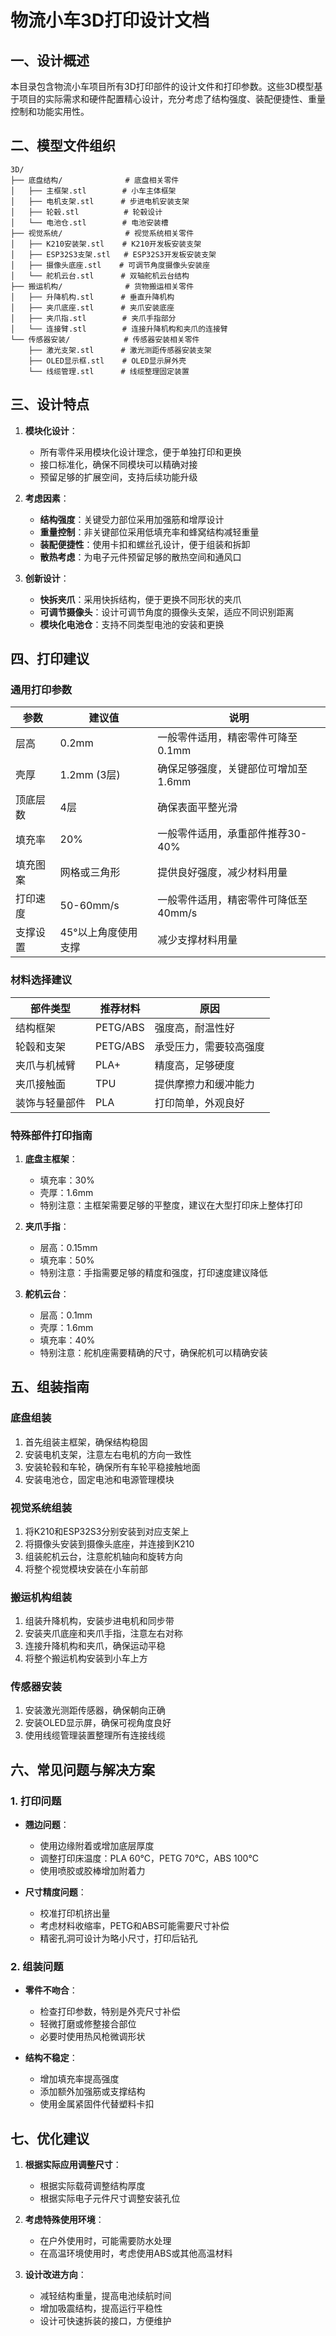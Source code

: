 # 物流小车3D打印设计文档

## 一、设计概述

本目录包含物流小车项目所有3D打印部件的设计文件和打印参数。这些3D模型基于项目的实际需求和硬件配置精心设计，充分考虑了结构强度、装配便捷性、重量控制和功能实用性。

## 二、模型文件组织

```
3D/
├── 底盘结构/              # 底盘相关零件
│   ├── 主框架.stl        # 小车主体框架
│   ├── 电机支架.stl      # 步进电机安装支架
│   ├── 轮毂.stl          # 轮毂设计
│   └── 电池仓.stl        # 电池安装槽
├── 视觉系统/              # 视觉系统相关零件
│   ├── K210安装架.stl    # K210开发板安装支架
│   ├── ESP32S3支架.stl   # ESP32S3开发板安装支架
│   ├── 摄像头底座.stl    # 可调节角度摄像头安装座
│   └── 舵机云台.stl      # 双轴舵机云台结构
├── 搬运机构/              # 货物搬运相关零件
│   ├── 升降机构.stl      # 垂直升降机构
│   ├── 夹爪底座.stl      # 夹爪安装底座
│   ├── 夹爪指.stl        # 夹爪手指部分
│   └── 连接臂.stl        # 连接升降机构和夹爪的连接臂
└── 传感器安装/            # 传感器安装相关零件
    ├── 激光支架.stl      # 激光测距传感器安装支架
    ├── OLED显示框.stl    # OLED显示屏外壳
    └── 线缆管理.stl      # 线缆整理固定装置
```

## 三、设计特点

1. **模块化设计**：
   - 所有零件采用模块化设计理念，便于单独打印和更换
   - 接口标准化，确保不同模块可以精确对接
   - 预留足够的扩展空间，支持后续功能升级

2. **考虑因素**：
   - **结构强度**：关键受力部位采用加强筋和增厚设计
   - **重量控制**：非关键部位采用低填充率和蜂窝结构减轻重量
   - **装配便捷性**：使用卡扣和螺丝孔设计，便于组装和拆卸
   - **散热考虑**：为电子元件预留足够的散热空间和通风口

3. **创新设计**：
   - **快拆夹爪**：采用快拆结构，便于更换不同形状的夹爪
   - **可调节摄像头**：设计可调节角度的摄像头支架，适应不同识别距离
   - **模块化电池仓**：支持不同类型电池的安装和更换

## 四、打印建议

### 通用打印参数

| 参数 | 建议值 | 说明 |
|------|--------|------|
| 层高 | 0.2mm | 一般零件适用，精密零件可降至0.1mm |
| 壳厚 | 1.2mm (3层) | 确保足够强度，关键部位可增加至1.6mm |
| 顶底层数 | 4层 | 确保表面平整光滑 |
| 填充率 | 20% | 一般零件适用，承重部件推荐30-40% |
| 填充图案 | 网格或三角形 | 提供良好强度，减少材料用量 |
| 打印速度 | 50-60mm/s | 一般零件适用，精密零件可降低至40mm/s |
| 支撑设置 | 45°以上角度使用支撑 | 减少支撑材料用量 |

### 材料选择建议

| 部件类型 | 推荐材料 | 原因 |
|---------|---------|------|
| 结构框架 | PETG/ABS | 强度高，耐温性好 |
| 轮毂和支架 | PETG/ABS | 承受压力，需要较高强度 |
| 夹爪与机械臂 | PLA+ | 精度高，足够硬度 |
| 夹爪接触面 | TPU | 提供摩擦力和缓冲能力 |
| 装饰与轻量部件 | PLA | 打印简单，外观良好 |

### 特殊部件打印指南

1. **底盘主框架**：
   - 填充率：30%
   - 壳厚：1.6mm
   - 特别注意：主框架需要足够的平整度，建议在大型打印床上整体打印

2. **夹爪手指**：
   - 层高：0.15mm
   - 填充率：50%
   - 特别注意：手指需要足够的精度和强度，打印速度建议降低

3. **舵机云台**：
   - 层高：0.1mm
   - 壳厚：1.6mm
   - 填充率：40%
   - 特别注意：舵机座需要精确的尺寸，确保舵机可以精确安装

## 五、组装指南

### 底盘组装
1. 首先组装主框架，确保结构稳固
2. 安装电机支架，注意左右电机的方向一致性
3. 安装轮毂和车轮，确保所有车轮平稳接触地面
4. 安装电池仓，固定电池和电源管理模块

### 视觉系统组装
1. 将K210和ESP32S3分别安装到对应支架上
2. 将摄像头安装到摄像头底座，并连接到K210
3. 组装舵机云台，注意舵机轴向和旋转方向
4. 将整个视觉模块安装在小车前部

### 搬运机构组装
1. 组装升降机构，安装步进电机和同步带
2. 安装夹爪底座和夹爪手指，注意左右对称
3. 连接升降机构和夹爪，确保运动平稳
4. 将整个搬运机构安装到小车上方

### 传感器安装
1. 安装激光测距传感器，确保朝向正确
2. 安装OLED显示屏，确保可视角度良好
3. 使用线缆管理装置整理所有连接线缆

## 六、常见问题与解决方案

### 1. 打印问题
- **翘边问题**：
  - 使用边缘附着或增加底层厚度
  - 调整打印床温度：PLA 60°C，PETG 70°C，ABS 100°C
  - 使用喷胶或胶棒增加附着力

- **尺寸精度问题**：
  - 校准打印机挤出量
  - 考虑材料收缩率，PETG和ABS可能需要尺寸补偿
  - 精密孔洞可设计为略小尺寸，打印后钻孔

### 2. 组装问题
- **零件不吻合**：
  - 检查打印参数，特别是外壳尺寸补偿
  - 轻微打磨或修整接合部位
  - 必要时使用热风枪微调形状

- **结构不稳定**：
  - 增加填充率提高强度
  - 添加额外加强筋或支撑结构
  - 使用金属紧固件代替塑料卡扣

## 七、优化建议

1. **根据实际应用调整尺寸**：
   - 根据实际载荷调整结构厚度
   - 根据实际电子元件尺寸调整安装孔位

2. **考虑特殊使用环境**：
   - 在户外使用时，可能需要防水处理
   - 在高温环境使用时，考虑使用ABS或其他高温材料

3. **设计改进方向**：
   - 减轻结构重量，提高电池续航时间
   - 增加吸震结构，提高运行平稳性
   - 设计可快速拆装的接口，方便维护 